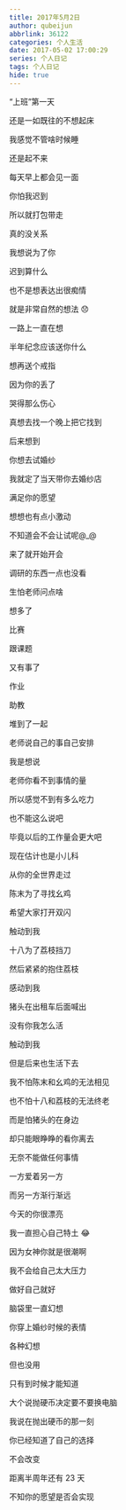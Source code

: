 ```yaml
---
title: 2017年5月2日
author: qubeijun
abbrlink: 36122
categories: 个人生活
date: 2017-05-02 17:00:29
series: 个人日记
tags: 个人日记
hide: true
---
```


“上班”第一天

还是一如既往的不想起床

我感觉不管啥时候睡

还是起不来

每天早上都会见一面

你怕我迟到

所以就打包带走

真的没关系

我想说为了你

迟到算什么

也不是想表达出很痴情

就是非常自然的想法 😞

一路上一直在想

半年纪念应该送你什么

想再送个戒指

因为你的丢了

哭得那么伤心

真想去找一个晚上把它找到

后来想到

你想去试婚纱

我就定了当天带你去婚纱店

满足你的愿望

想想也有点小激动

不知道会不会让试呢@\_@

来了就开始开会

调研的东西一点也没看

生怕老师问点啥

想多了

比赛

跟课题

又有事了

作业

助教

堆到了一起

老师说自己的事自己安排

我是想说

老师你看不到事情的量

所以感觉不到有多么吃力

也不能这么说吧

毕竟以后的工作量会更大吧

现在估计也是小儿科

从你的全世界走过

陈末为了寻找幺鸡

希望大家打开双闪

触动到我

十八为了荔枝挡刀

然后紧紧的抱住荔枝

感动到我

猪头在出租车后面喊出

没有你我怎么活

触动到我

但是后来也生活下去

我不怕陈末和幺鸡的无法相见

也不怕十八和荔枝的无法终老

而是怕猪头的在身边

却只能眼睁睁的看你离去

无奈不能做任何事情

一方爱着另一方

而另一方渐行渐远

今天的你很漂亮

我一直担心自己特土 😂

因为女神你就是很潮啊

我不会给自己太大压力

做好自己就好

脑袋里一直幻想

你穿上婚纱时候的表情

各种幻想

但也没用

只有到时候才能知道

大个说抛硬币决定要不要换电脑

我说在抛出硬币的那一刻

你已经知道了自己的选择

不会改变

距离半周年还有 23 天

不知你的愿望是否会实现
